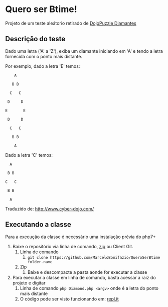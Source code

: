 # Quero ser Btime!

Projeto de um teste aleátorio retirado de [DojoPuzzle Diamantes](http://dojopuzzles.com/problemas/exibe/diamantes/)

## Descrição do teste

Dado uma letra ('A' a 'Z'), exiba um diamante iniciando em 'A' e tendo a letra fornecida com o ponto mais distante.

Por exemplo, dado a letra 'E' temos:

```
    A   

   B B

  C   C

 D     D

E       E 

 D     D 

  C   C

   B B

    A
```
 

Dado a letra 'C' temos:

```
  A

 B B

C   C

 B B

  A
```

Traduzido de: http://www.cyber-dojo.com/

## Executando a classe

Para a execução da classe é necessário uma instalação prévia do php7+

1. Baixe o repositório via linha de comando, [zip](https://github.com/MarceloBonifazio/QueroSerBtime/archive/master.zip) ou Client Git.
   1. Linha de comando
      1. ``git clone https://github.com/MarceloBonifazio/QueroSerBtime folder-name``
   1. Zip
      1. Baixe e descompacte a pasta aonde for executar a classe
1. Para executar a classe em linha de comando, basta acessar a raiz do projeto e digitar
   1. Linha de comando ``php Diamond.php <argv>`` onde <argv> é a letra do ponto mais distante
   2. O código pode ser visto funcionando em: [repl.it](https://repl.it/@marcelobonifazio/SadAmusingSites)
